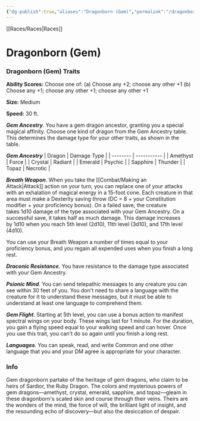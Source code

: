 ```yaml
---
{"dg-publish":true,"aliases":"Dragonborn (Gem)","permalink":"/dragonborn-gem-pr/","dgHomeLink":false,"dgPassFrontmatter":true}
---
```


[[Races/Races|Races]]
# Dragonborn (Gem)

### Dragonborn (Gem) Traits
**Ability Scores:** Choose one of: (a) Choose any +2; choose any other +1 (b) Choose any +1; choose any other +1; choose any other +1

**Size:** Medium

**Speed:** 30 ft. 

***Gem Ancestry***. You have a gem dragon ancestor, granting you a special magical affinity. Choose one kind of dragon from the Gem Ancestry table. This determines the damage type for your other traits, as shown in the table.

***Gem Ancestry***
| Dragon   | Damage Type |
| -------- | ----------- |
| Amethyst | Force       |
| Crystal  | Radiant     |
| Emerald  | Psychic     |
| Sapphire | Thunder     |
| Topaz    | Necrotic    | 

***Breath Weapon***. When you take the [[Combat/Making an Attack|Attack]] action on your turn, you can replace one of your attacks with an exhalation of magical energy in a 15-foot cone. Each creature in that area must make a Dexterity saving throw (DC = 8 + your Constitution modifier + your proficiency bonus). On a failed save, the creature takes 1d10 damage of the type associated with your Gem Ancestry. On a successful save, it takes half as much damage. This damage increases by 1d10 when you reach 5th level (2d10), 11th level (3d10), and 17th level (4d10).

You can use your Breath Weapon a number of times equal to your proficiency bonus, and you regain all expended uses when you finish a long rest.

***Draconic Resistance***. You have resistance to the damage type associated with your Gem Ancestry.

***Psionic Mind***. You can send telepathic messages to any creature you can see within 30 feet of you. You don't need to share a language with the creature for it to understand these messages, but it must be able to understand at least one language to comprehend them.

***Gem Flight***. Starting at 5th level, you can use a bonus action to manifest spectral wings on your body. These wings last for 1 minute. For the duration, you gain a flying speed equal to your walking speed and can hover. Once you use this trait, you can't do so again until you finish a long rest.

***Languages***. You can speak, read, and write Common and one other language that you and your DM agree is appropriate for your character.

### Info
Gem dragonborn partake of the heritage of gem dragons, who claim to be heirs of Sardior, the Ruby Dragon. The colors and mysterious powers of gem dragons—amethyst, crystal, emerald, sapphire, and topaz—gleam in these dragonborn's scaled skin and course through their veins. Theirs are the wonders of the mind, the force of will, the brilliant light of insight, and the resounding echo of discovery—but also the desiccation of despair.
